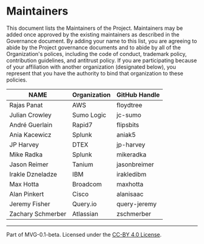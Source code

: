 # Maintainers

This document lists the Maintainers of the Project. Maintainers may be added once approved by the existing maintainers as described in the Governance document. By adding your name to this list, you are agreeing to abide by the Project governance documents and to abide by all of the Organization's polices, including the code of conduct, trademark policy, contribution guidelines, and antitrust policy. If you are participating because of your affiliation with another organization (designated below), you represent that you have the authority to bind that organization to these policies.

| **NAME** | **Organization** | **GitHub Handle** |
| --- | --- | -- |
| Rajas Panat | AWS | floydtree |
| Julian Crowley | Sumo Logic | jc-sumo |
| André Guerlain | Rapid7 | flipsbits |
| Ania Kacewicz | Splunk | aniak5 |
| JP Harvey | DTEX | jp-harvey |
| Mike Radka | Splunk | mikeradka |
| Jason Reimer | Tanium | jasonbreimer |
| Irakle Dzneladze | IBM | irakledibm |
| Max Hotta | Broadcom | maxhotta
| Alan Pinkert | Cisco | alanisaac
| Jeremy Fisher | Query.io | query-jeremy
| Zachary Schmerber | Atlassian | zschmerber

---
Part of MVG-0.1-beta.
Licensed under the [CC-BY 4.0 License](https://creativecommons.org/licenses/by-sa/4.0/).
